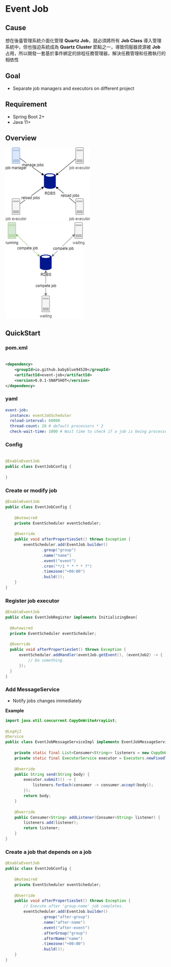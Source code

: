 # Event Job

## Cause

想在後臺管理系統介面化管理 **Quartz Job**，就必須將所有 **Job Class** 導入管理系統中，但也強迫系統成為 **Quartz Cluster** 節點之一，導致伺服器資源被 **Job**
占用，所以開發一套基於事件綁定的排程任務管理器，解決任務管理和任務執行的相依性

## Goal

* Separate job managers and executors on different project

## Requirement

* Spring Boot 2+
* Java 11+

## Overview

![](./images/event_job.png)
![](./images/job_running.png)

## QuickStart

### pom.xml

```xml

<dependency>
    <groupId>io.github.babyblue94520</groupId>
    <artifactId>event-job</artifactId>
    <version>0.0.1-SNAPSHOT</version>
</dependency>
```

### yaml

```yaml
event-job:
  instance: eventJobScheduler
  reload-interval: 60000
  thread-count: 20 # default processors * 2
  check-wait-time: 1000 # Wait time to check if a job is being processed
```

### Config

```java

@EnableEventJob
public class EventJobConfig {

}
```

### Create or modify job

```java
@EnableEventJob
public class EventJobConfig {

    @Autowired
    private EventScheduler eventScheduler;

    @Override
    public void afterPropertiesSet() throws Exception {
        eventScheduler.add(EventJob.builder()
                .group("group")
                .name("name")
                .event("event")
                .cron("*/1 * * * * ?")
                .timezone("+00:00")
                .build());
    }
}
```

### Register job executor

```java
@EnableEventJob
public class EventJobRegister implements InitializingBean{

  @Autowired
  private EventScheduler eventScheduler;
  
  @Override
  public void afterPropertiesSet() throws Exception {
      eventScheduler.addHandler(eventJob.getEvent(), (eventJob2) -> {
          // Do something
      });
  }
}
```

### Add MessageService

* Notify jobs changes immediately

**Example**

```java
import java.util.concurrent.CopyOnWriteArrayList;

@Log4j2
@Service
public class EventJobMessageServiceImpl implements EventJobMessageService {

    private static final List<Consumer<String>> listeners = new CopyOnWriteArrayList<>();
    private static final ExecutorService executor = Executors.newFixedThreadPool(1);

    @Override
    public String send(String body) {
        executor.submit(() -> {
            listeners.forEach(consumer -> consumer.accept(body));
        });
        return body;
    }

    @Override
    public Consumer<String> addListener(Consumer<String> listener) {
        listeners.add(listener);
        return listener;
    }
}
```

### Create a job that depends on a job

```java
@EnableEventJob
public class EventJobConfig {

    @Autowired
    private EventScheduler eventScheduler;

    @Override
    public void afterPropertiesSet() throws Exception {
        // Execute after 'group-name' job completes.
        eventScheduler.add(EventJob.builder()
                .group("after-group")
                .name("after-name")
                .event("after-event")
                .afterGroup("group")
                .afterName("name")
                .timezone("+00:00")
                .build());
    }
}
```
